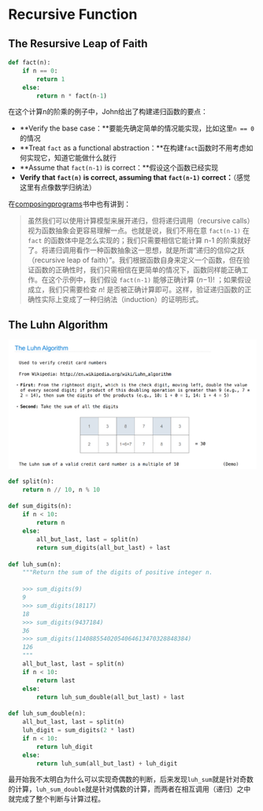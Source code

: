 # Recursive Function

## The Resursive Leap of Faith

```py
def fact(n):
    if n == 0:
        return 1
    else:
        return n * fact(n-1)
```

在这个计算n的阶乘的例子中，John给出了构建递归函数的要点：

- **Verify the base case：**要能先确定简单的情况能实现，比如这里`n == 0`的情况
- **Treat `fact` as a functional abstraction：**在构建`fact`函数时不用考虑如何实现它，知道它能做什么就行
- **Assume that `fact(n-1)` is correct：**假设这个函数已经实现
- **Verify that `fact(n)` is correct, assuming that `fact(n-1)` correct：**（感觉这里有点像数学归纳法）

在[composingprograms](https://composingprograms.netlify.app/1/7#_1-7-1-递归函数剖析)书中也有讲到：

> 虽然我们可以使用计算模型来展开递归，但将递归调用（recursive calls）视为函数抽象会更容易理解一点。也就是说，我们不用在意 `fact(n-1)` 在 `fact` 的函数体中是怎么实现的；我们只需要相信它能计算 n-1 的阶乘就好了。将递归调用看作一种函数抽象这一思想，就是所谓“递归的信仰之跃（recursive leap of faith）”。我们根据函数自身来定义一个函数，但在验证函数的正确性时，我们只需相信在更简单的情况下，函数同样能正确工作。在这个示例中，我们假设 `fact(n-1)` 能够正确计算 (*n*−1)! ；如果假设成立，我们只需要检查 *n*! 是否被正确计算即可。这样，验证递归函数的正确性实际上变成了一种归纳法（induction）的证明形式。

## The Luhn Algorithm

![The Luhn Algorithm](.\picture\7.1.png)

```py
def split(n):
    return n // 10, n % 10

def sum_digits(n):
    if n < 10:
        return n
    else:
        all_but_last, last = split(n)
        return sum_digits(all_but_last) + last

def luh_sum(n):
    """Return the sum of the digits of positive integer n.

    >>> sum_digits(9)
    9
    >>> sum_digits(18117)
    18
    >>> sum_digits(9437184)
    36
    >>> sum_digits(11408855402054064613470328848384)
    126
    """
    all_but_last, last = split(n)
    if n < 10:
        return last
    else:
        return luh_sum_double(all_but_last) + last
    
def luh_sum_double(n):
    all_but_last, last = split(n)
    luh_digit = sum_digits(2 * last)
    if n < 10:
        return luh_digit
    else:
        return luh_sum(all_but_last) + luh_digit
```

最开始我不太明白为什么可以实现奇偶数的判断，后来发现`luh_sum`就是针对奇数的计算，`luh_sum_double`就是针对偶数的计算，而两者在相互调用（递归）之中就完成了整个判断与计算过程。